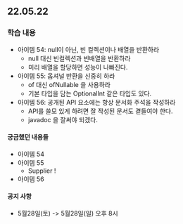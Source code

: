 ## 22.05.22

### 학습 내용

- 아이템 54: null이 아닌, 빈 컬렉션이나 배열을 반환하라
    - null 대신 빈컬렉션과 빈배열을 반환하라
    - 미리 배열을 할당하면 성능이 나빠진다.
- 아이템 55: 옵셔널 반환을 신중히 하라
    - of 대신 ofNullable 을 사용하라
    - 기본 타입을 담는 OptionalInt 같은 타입도 있다.
- 아이템 56: 공개된 API 요소에는 항상 문서화 주석을 작성하라
    - API를 쓸모 있게 하려면 잘 작성된 문서도 곁들여야 한다.
    - javadoc 을 잘써야 되겠다.

#### 궁금했던 내용들

- 아이템 54
- 아이템 55
    - Supplier !
- 아이템 56

#### 공지 사항

- 5월28일(토) -> 5월28일(일) 오후 8시 
